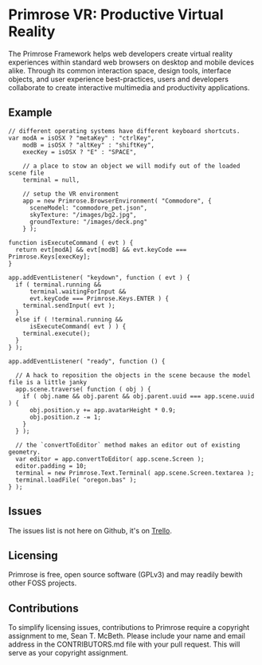 # Primrose VR: Productive Virtual Reality
The Primrose Framework helps web developers create virtual reality experiences within standard web browsers on desktop and mobile devices alike. Through its common interaction space, design tools, interface objects, and user experience best-practices, users and developers collaborate to create interactive multimedia and productivity applications.

## Example
    // different operating systems have different keyboard shortcuts.
    var modA = isOSX ? "metaKey" : "ctrlKey",
        modB = isOSX ? "altKey" : "shiftKey",
        execKey = isOSX ? "E" : "SPACE",

        // a place to stow an object we will modify out of the loaded scene file
        terminal = null,

        // setup the VR environment
        app = new Primrose.BrowserEnvironment( "Commodore", {
          sceneModel: "commodore_pet.json",
          skyTexture: "/images/bg2.jpg",
          groundTexture: "/images/deck.png"
        } );

    function isExecuteCommand ( evt ) {
      return evt[modA] && evt[modB] && evt.keyCode === Primrose.Keys[execKey];
    }

    app.addEventListener( "keydown", function ( evt ) {
      if ( terminal.running &&
          terminal.waitingForInput &&
          evt.keyCode === Primrose.Keys.ENTER ) {
        terminal.sendInput( evt );
      }
      else if ( !terminal.running &&
          isExecuteCommand( evt ) ) {
        terminal.execute();
      }
    } );

    app.addEventListener( "ready", function () {

      // A hack to reposition the objects in the scene because the model file is a little janky
      app.scene.traverse( function ( obj ) {
        if ( obj.name && obj.parent && obj.parent.uuid === app.scene.uuid ) {
          obj.position.y += app.avatarHeight * 0.9;
          obj.position.z -= 1;
        }
      } );

      // the `convertToEditor` method makes an editor out of existing geometry.
      var editor = app.convertToEditor( app.scene.Screen );
      editor.padding = 10;
      terminal = new Primrose.Text.Terminal( app.scene.Screen.textarea );
      terminal.loadFile( "oregon.bas" );
    } );
    
## Issues
The issues list is not here on Github, it's on [Trello](https://trello.com/b/NVZsaC1P/primrosevr).

## Licensing
Primrose is free, open source software (GPLv3) and may readily bewith other FOSS projects.

## Contributions
To simplify licensing issues, contributions to Primrose require a copyright assignment to me, Sean T. McBeth. Please include your name and email address in the CONTRIBUTORS.md file with your pull request. This will serve as your copyright assignment.
